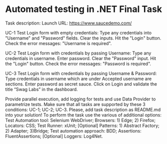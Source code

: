 # Automated testing in .NET Final Task 
Task description:
Launch URL: https://www.saucedemo.com/

UC-1 Test Login form with empty credentials:
Type any credentials into "Username" and "Password" fields.
Clear the inputs.
Hit the "Login" button.
Check the error messages: "Username is required".

UC-2 Test Login form with credentials by passing Username:
Type any credentials in username.
Enter password.
Clear the "Password" input.
Hit the "Login" button.
Check the error messages: "Password is required".

UC-3 Test Login form with credentials by passing Username & Password:
Type credentials in username which are under Accepted username are sections.
Enter password as secret sauce.
Click on Login and validate the title “Swag Labs” in the dashboard.

Provide parallel execution, add logging for tests and use Data Provider to parametrize tests. Make sure that all tasks are supported by these 3 conditions: UC-1; UC-2; UC-3.
Please, add task description as README.md into your solution!
To perform the task use the various of additional options:
Test Automation tool: Selenium WebDriver;
Browsers: 1) Edge; 2) Firefox;
Locators: CSS;
Test Runner: xUnit;
[Optional] Patterns: 1) Abstract Factory; 2) Adapter; 3)Bridge;
Test automation approach: BDD;
Assertions: FluentAssertions;
[Optional] Loggers: Log4Net.
